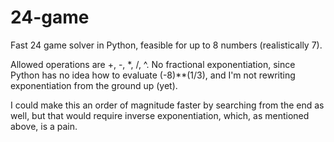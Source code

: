 # 24-game
Fast 24 game solver in Python, feasible for up to 8 numbers (realistically 7).

Allowed operations are +, -, \*, /, ^. No fractional exponentiation, since Python has no idea how to evaluate (-8)\*\*(1/3), and I'm not rewriting exponentiation from the ground up (yet).

I could make this an order of magnitude faster by searching from the end as well, but that would require inverse exponentiation, which, as mentioned above, is a pain.
